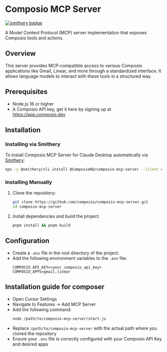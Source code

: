 # Composio MCP Server
[![smithery badge](https://smithery.ai/badge/@ComposioHQ/composio-mcp-server)](https://smithery.ai/server/@ComposioHQ/composio-mcp-server)

A Model Context Protocol (MCP) server implementation that exposes Composio tools and actions.

## Overview

This server provides MCP-compatible access to various Composio applications like Gmail, Linear, and more through a standardized interface. It allows language models to interact with these tools in a structured way.

## Prerequisites

- Node.js 16 or higher
- A Composio API key, get it here by signing up at https://app.composio.dev

## Installation

### Installing via Smithery

To install Composio MCP Server for Claude Desktop automatically via [Smithery](https://smithery.ai/server/@ComposioHQ/composio-mcp-server):

```bash
npx -y @smithery/cli install @ComposioHQ/composio-mcp-server --client claude
```

### Installing Manually
1. Clone the repository:
   ```bash
   git clone https://github.com/composio/composio-mcp-server.git
   cd composio-mcp-server
   ```

2. Install dependencies and build the project:
   ```bash
   pnpm install && pnpm build
   ```

## Configuration

- Create a `.env` file in the root directory of the project.
- Add the following environment variables to the `.env` file:
  ```
  COMPOSIO_API_KEY=<your_composio_api_key>
  COMPOSIO_APPS=gmail,linear
  ```

## Installation guide for composer 

   - Open Cursor Settings
   - Navigate to Features -> Add MCP Server
   - Add the following command:
     ```bash
     node /path/to/composio-mcp-server/start.js
     ```
   - Replace `/path/to/composio-mcp-server` with the actual path where you cloned the repository
   - Ensure your `.env` file is correctly configured with your Composio API Key and desired apps